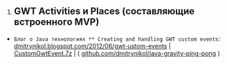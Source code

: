 1. GWT Activities и Places (составляющие встроенного MVP)
   ------------------------------------------------------
* `Блог о Java технологиях ** Creating and handling GWT сustom events`: [dmitrynikol.blogspot.com/2012/06/gwt-ustom-events](http://dmitrynikol.blogspot.com/2012/06/gwt-ustom-events.html) | [CustomGwtEvent.7z](http://dl.dropbox.com/u/5316293/blogspot/Event/CustomGwtEvent.7z)
| ( [github.com/dmitrynikol/java-gravity-ping-pong](https://github.com/dmitrynikol/java-gravity-ping-pong) )


